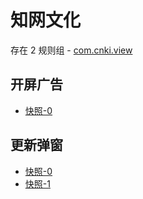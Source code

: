 # 知网文化

存在 2 规则组 - [com.cnki.view](/src/apps/com.cnki.view.ts)

## 开屏广告

- [快照-0](https://i.gkd.li/import/12755696)

## 更新弹窗

- [快照-0](https://i.gkd.li/import/12755689)
- [快照-1](https://i.gkd.li/import/12755700)
